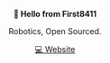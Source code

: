 <div align="center">
<p><strong>👋 Hello from First8411</strong></p>
<p>Robotics, Open Sourced.</p>
	<p>
		<a href="https://springhillrobotics.com" target="_blank">💻 Website</a>
	</p>
</div>
